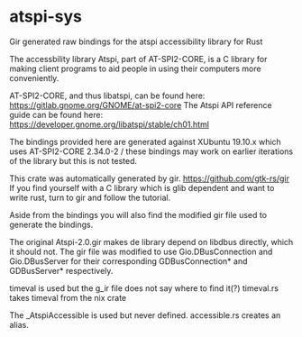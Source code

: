 # atspi-sys

Gir generated raw bindings for the atspi accessibility library for Rust

The accessbility library Atspi, part of AT-SPI2-CORE, is a C library for making client programs to aid people in using their computers more conveniently.

AT-SPI2-CORE, and thus libatspi, can be found here: <https://gitlab.gnome.org/GNOME/at-spi2-core>
The Atspi API reference guide can be found here: <https://developer.gnome.org/libatspi/stable/ch01.html>

The bindings provided here are generated against XUbuntu 19.10.x which uses AT-SPI2-CORE 2.34.0-2 / these bindings may work on earlier iterations of the library but this is not tested.

This crate was automatically generated by gir. <https://github.com/gtk-rs/gir>
If you find yourself with a C library which is glib dependent and want to write rust, turn to gir and follow the tutorial.

Aside from the bindings you will also find the modified gir file used to generate the bindings.

The original Atspi-2.0.gir makes de library depend on libdbus directly, which it should not. 
The gir file was modified to use Gio.DBusConnection and Gio.DBusServer for their corresponding GDBusConnection* and GDBusServer* respectively.

timeval is used but the g_ir file does not say where to find it(?)
timeval.rs takes timeval from the nix crate

The _AtspiAccessible is used but never defined.
accessible.rs creates an alias.
